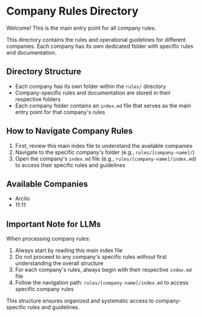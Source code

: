 # Company Rules Directory
Welcome! This is the main entry point for all company rules.

This directory contains the rules and operational guidelines for different companies. Each company has its own dedicated folder with specific rules and documentation.

## Directory Structure

- Each company has its own folder within the `rules/` directory
- Company-specific rules and documentation are stored in their respective folders
- Each company folder contains an `index.md` file that serves as the main entry point for that company's rules

## How to Navigate Company Rules

1. First, review this main index file to understand the available companies
2. Navigate to the specific company's folder (e.g., `rules/[company-name]/`)
3. Open the company's `index.md` file (e.g., `rules/[company-name]/index.md`) to access their specific rules and guidelines

## Available Companies

- Arclio
- 11:11

## Important Note for LLMs

When processing company rules:
1. Always start by reading this main index file
2. Do not proceed to any company's specific rules without first understanding the overall structure
3. For each company's rules, always begin with their respective `index.md` file
4. Follow the navigation path: `rules/[company-name]/index.md` to access specific company rules

This structure ensures organized and systematic access to company-specific rules and guidelines.